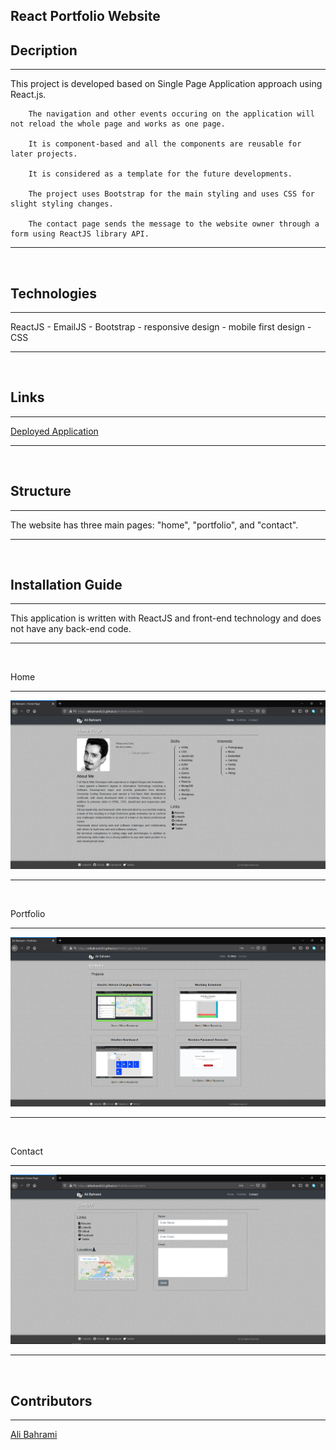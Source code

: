 <h2>React Portfolio Website</h2>

## Decription
<hr/>
<p>
        This project is developed based on Single Page Application approach using React.js.

        The navigation and other events occuring on the application will not reload the whole page and works as one page.

        It is component-based and all the components are reusable for later projects.

        It is considered as a template for the future developments.

        The project uses Bootstrap for the main styling and uses CSS for slight styling changes.

        The contact page sends the message to the website owner through a form using ReactJS library API.
</p>
<hr/>
<br>

## Technologies
<hr/>
<p>
    ReactJS - EmailJS - Bootstrap - responsive design - mobile first design - CSS
</p>
<hr/>
<br>

## Links

<hr/>
<p>
    <a href="https://alibahrami633.github.io/react-portfolio/" target="_blank">Deployed Application </a>
</p>
<hr/>
<br>

## Structure
<hr/>
<p>
    The website has three main pages: "home", "portfolio", and "contact". 
</p>
<hr/>
<br>

## Installation Guide
<hr/>
    <p>
        This application is written with ReactJS and front-end technology and does not have any back-end code.   
    </p>
<hr/>
<br>

<p>
    <span>Home</span><hr>
    <img alt="Home" src="https://github.com/alibahrami633/Portfolio/blob/master/assets/screenshots/screenshot01.png">
</p>
<hr/>
<br/>
<p>
    <span>Portfolio</span><hr>
    <img alt="Portfolio" src="https://github.com/alibahrami633/Portfolio/blob/master/assets/screenshots/screenshot05.png">
</p>
<hr/>
<br/>
<p>
    <span>Contact</span><hr/>
    <img alt="Contact" src="https://github.com/alibahrami633/Portfolio/blob/master/assets/screenshots/screenshot03.png">
</p>
<hr/>
<br/>

## Contributors
<hr/>
<p>
    <a href="mailto:ali.bahrami633@yahoo.com">Ali Bahrami</a>
</p>